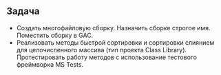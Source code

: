 ## Задача 

- Cоздать многофайловую сборку. Назначить сборке строгое имя. Поместить сборку в GAC. 
- Реализовать методы быстрой сортировки и сортировки слиянием для целочисленного массива (тип проекта Class Library). Протестировать работу методов с использование тестового фреймворка MS Tests.